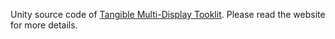 Unity source code of [Tangible Multi-Display Tooklit](ryanntt.com/tangible-multi-display-toolkit/). Please read the website for more details.
